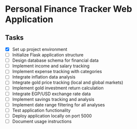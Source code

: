 # Personal Finance Tracker Web Application

## Tasks
- [x] Set up project environment
- [ ] Initialize Flask application structure
- [ ] Design database schema for financial data
- [ ] Implement income and salary tracking
- [ ] Implement expense tracking with categories
- [ ] Integrate inflation data analysis
- [ ] Integrate gold price tracking (local and global markets)
- [ ] Implement gold investment return calculation
- [ ] Integrate EGP/USD exchange rate data
- [ ] Implement savings tracking and analysis
- [ ] Implement date range filtering for all analyses
- [ ] Test application functionality
- [ ] Deploy application locally on port 5000
- [ ] Document usage instructions
